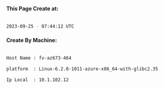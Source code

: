 
   
#### This Page Create at:

```bash

2023-09-25 - 07:44:12 UTC

```

#### Create By Machine:

```bash

Host Name : fv-az673-464

platform  : Linux-6.2.0-1011-azure-x86_64-with-glibc2.35

Ip Local  : 10.1.102.12

```

